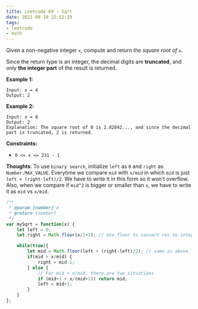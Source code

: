 ```yaml
---
title: Leetcode 69 - Sqrt
date: 2021-08-18 22:52:29
tags:
- leetcode
- math
---
```

Given a non-negative integer `x`, compute and return *the square root of* `x`.

Since the return type is an integer, the decimal digits are **truncated**, and only **the integer part** of the result is returned.

 

**Example 1:**

```
Input: x = 4
Output: 2
```

**Example 2:**

```
Input: x = 8
Output: 2
Explanation: The square root of 8 is 2.82842..., and since the decimal part is truncated, 2 is returned.
```

 

**Constraints:**

- `0 <= x <= 231 - 1`

**Thoughts**: To use `binary search`, initialize `left` as `0` and `right` as `Number.MAX_VALUE`. Everytime we compare `mid` with `x/mid` in which `mid` is just `left + (right-left)/2`. We have to write it in this form so it won't overflow. Also, when we compare if `mid^2` is bigger or smaller than `x`, we have to write it as `mid` vs `x/mid`.

```javascript
/**
 * @param {number} x
 * @return {number}
 */
var mySqrt = function(x) {
    let left = 0;
    let right = Math.floor(x/2+1); // Use floor to convert res to integer

    while(true){
        let mid = Math.floor(left + (right-left)/2); // same as above
        if(mid > x/mid) {
            right = mid-1;
        } else {                                     
          	// For mid < x/mid, there are two situations
            if (mid+1 > x/(mid+1)) return mid;
            left = mid+1;
        }
    }
};
```

